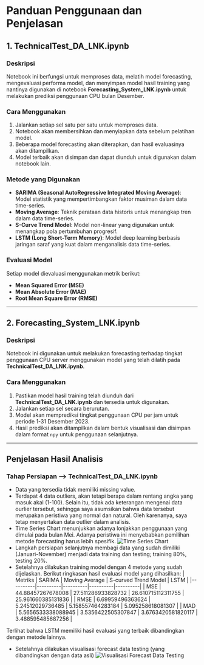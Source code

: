 # Panduan Penggunaan dan Penjelasan

## 1. TechnicalTest_DA_LNK.ipynb

### Deskripsi

Notebook ini berfungsi untuk memproses data, melatih model forecasting, mengevaluasi performa model, dan menyimpan model hasil training yang nantinya digunakan di notebook **Forecasting_System_LNK.ipynb** untuk melakukan prediksi penggunaan CPU bulan Desember.

### Cara Menggunakan

1. Jalankan setiap sel satu per satu untuk memproses data.
2. Notebook akan membersihkan dan menyiapkan data sebelum pelatihan model.
3. Beberapa model forecasting akan diterapkan, dan hasil evaluasinya akan ditampilkan.
4. Model terbaik akan disimpan dan dapat diunduh untuk digunakan dalam notebook lain.

### Metode yang Digunakan

- **SARIMA (Seasonal AutoRegressive Integrated Moving Average)**: Model statistik yang mempertimbangkan faktor musiman dalam data time-series.
- **Moving Average**: Teknik perataan data historis untuk menangkap tren dalam data time-series.
- **S-Curve Trend Model**: Model non-linear yang digunakan untuk menangkap pola pertumbuhan progresif.
- **LSTM (Long Short-Term Memory)**: Model deep learning berbasis jaringan saraf yang kuat dalam menganalisis data time-series.

### Evaluasi Model

Setiap model dievaluasi menggunakan metrik berikut:

- **Mean Squared Error (MSE)**
- **Mean Absolute Error (MAE)**
- **Root Mean Square Error (RMSE)**

---

## 2. Forecasting_System_LNK.ipynb

### Deskripsi

Notebook ini digunakan untuk melakukan forecasting terhadap tingkat penggunaan CPU server menggunakan model yang telah dilatih pada **TechnicalTest_DA_LNK.ipynb**.

### Cara Menggunakan

1. Pastikan model hasil training telah diunduh dari **TechnicalTest_DA_LNK.ipynb** dan tersedia untuk digunakan.
2. Jalankan setiap sel secara berurutan.
3. Model akan memprediksi tingkat penggunaan CPU per jam untuk periode 1-31 Desember 2023.
4. Hasil prediksi akan ditampilkan dalam bentuk visualisasi dan disimpan dalam format `npy` untuk penggunaan selanjutnya.

---

## Penjelasan Hasil Analisis
### Tahap Persiapan --> TechnicalTest_DA_LNK.ipynb
* Data yang tersedia tidak memiliki missing value.
* Terdapat 4 data outliers, akan tetapi berapa dalam rentang angka yang masuk akal (1-100). Selain itu, tidak ada keterangan mengenai data ourlier tersebut, sehingga saya asumsikan bahwa data tersebut merupakan peristiwa yang normal dan natural. Oleh karenanya, saya tetap menyertakan data outlier dalam analisis.
* Time Series Chart menunjukkan adanya lonjakkan penggunaan yang dimulai pada bulan Mei. Adanya peristiwa ini menyebabkan pemilihan metode forecasting harus lebih spesifik.
![Time Series Chart](https://drive.google.com/uc?export=view&id=1k6ZO1CRjRX9DoY-oc5Fg90uZouP4LSgI)
* Langkah persiapan selanjutnya membagi data yang sudah dimiliki (Januari-November) menjadi data training dan testing; training 80%, testing 20%.
* Setelahnya dilakukan training model dengan 4 metode yang sudah dijelaskan. Berikut ringkasan hasil evaluasi model yang dihasilkan:
| Metriks | SARIMA  | Moving Average  | S-curved Trend Model | LSTM  |
|----------|----------|----------|----------|----------|
| MSE   | 44.88457267678008 | 27.511286933828732   | 26.610715112311755   | 25.961660385131836   |
| RMSE   | 6.69959496363624   | 5.24512029736485   | 5.158557464283184   | 5.095258618081307  |
| MAD  | 5.5656533338088945  | 3.5356422505307847  | 3.6763420581820117  | 3.488595485687256  |

Terlihat bahwa LSTM memiliki hasil evaluasi yang terbaik dibandingkan dengan metode lainnya.
* Setelahnya dilakukan visualisasi forecast data testing (yang dibandingkan dengan data asli)
![Visualisasi Forecast Data Testing](https://drive.google.com/uc?export=view&id=1oQlwHlFTU4i_6ocJecn6OtU5GgNFOZVn)
